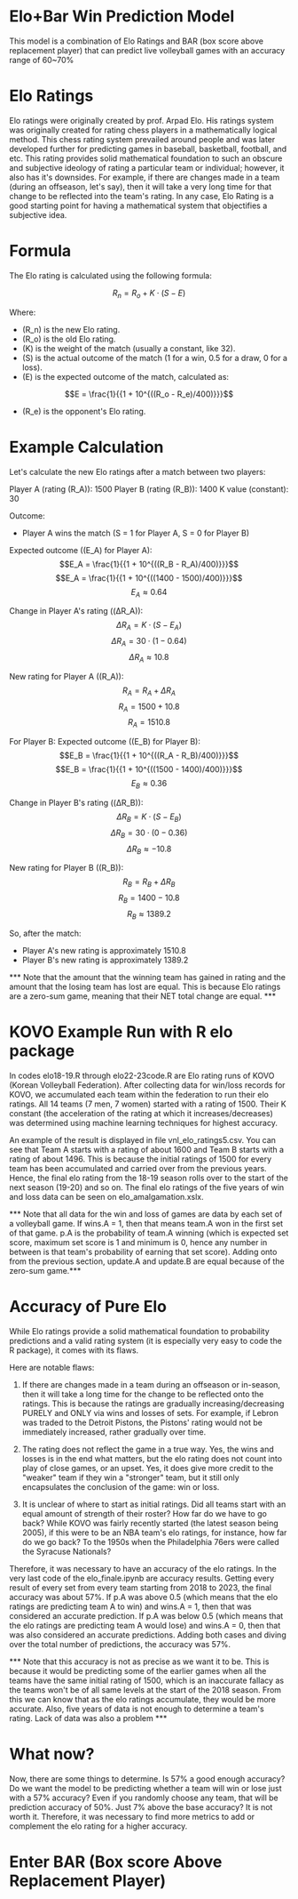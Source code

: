 # Elo+Bar Win Prediction Model
This model is a combination of Elo Ratings and BAR (box score above replacement player) that can predict live volleyball games with an accuracy range of 60~70%

# Elo Ratings
Elo ratings were originally created by prof. Arpad Elo. His ratings system was originally created for rating chess players in a mathematically logical method. This chess rating system prevailed around people and was later developed further for predicting games in baseball, basketball, football, and etc. This rating provides solid mathematical foundation to such an obscure and subjective ideology of rating a particular team or individual; however, it also has it's downsides. For example, if there are changes made in a team (during an offseason, let's say), then it will take a very long time for that change to be reflected into the team's rating. In any case, Elo Rating is a good starting point for having a mathematical system that objectifies a subjective idea. 

# Formula
The Elo rating is calculated using the following formula:

$$R_n = R_o + K \cdot (S - E)$$

Where:
- \(R_n\) is the new Elo rating.
- \(R_o\) is the old Elo rating.
- \(K\) is the weight of the match (usually a constant, like 32).
- \(S\) is the actual outcome of the match (1 for a win, 0.5 for a draw, 0 for a loss).
- \(E\) is the expected outcome of the match, calculated as:

$$E = \frac{1}{{1 + 10^{((R_o - R_e)/400)}}}$$

- \(R_e\) is the opponent's Elo rating.

# Example Calculation
Let's calculate the new Elo ratings after a match between two players:

Player A (rating \(R_A\)): 1500
Player B (rating \(R_B\)): 1400
K value (constant): 30

Outcome:
- Player A wins the match (S = 1 for Player A, S = 0 for Player B)

Expected outcome (\(E_A\) for Player A):
$$E_A = \frac{1}{{1 + 10^{((R_B - R_A)/400)}}}$$
$$E_A = \frac{1}{{1 + 10^{((1400 - 1500)/400)}}}$$
$$E_A ≈ 0.64$$

Change in Player A's rating (\(ΔR_A\)):
$$ΔR_A = K \cdot (S - E_A)$$
$$ΔR_A = 30 \cdot (1 - 0.64)$$
$$ΔR_A ≈ 10.8$$

New rating for Player A (\(R_A\)):
$$R_A = R_A + ΔR_A$$
$$R_A = 1500 + 10.8$$
$$R_A = 1510.8$$

For Player B:
Expected outcome (\(E_B\) for Player B):
$$E_B = \frac{1}{{1 + 10^{((R_A - R_B)/400)}}}$$
$$E_B = \frac{1}{{1 + 10^{((1500 - 1400)/400)}}}$$
$$E_B ≈ 0.36$$

Change in Player B's rating (\(ΔR_B\)):
$$ΔR_B = K \cdot (S - E_B)$$
$$ΔR_B = 30 \cdot (0 - 0.36)$$
$$ΔR_B ≈ -10.8$$

New rating for Player B (\(R_B\)):
$$R_B = R_B + ΔR_B$$
$$R_B = 1400 - 10.8$$
$$R_B ≈ 1389.2$$

So, after the match:
- Player A's new rating is approximately 1510.8
- Player B's new rating is approximately 1389.2

*** Note that the amount that the winning team has gained in rating and the amount that the losing team has lost are equal. This is because Elo ratings are a zero-sum game, meaning that their NET total change are equal. ***

# KOVO Example Run with R elo package
In codes elo18-19.R through elo22-23code.R are Elo rating runs of KOVO (Korean Volleyball Federation). 
After collecting data for win/loss records for KOVO, we accumulated each team within the federation to run their elo ratings. All 14 teams (7 men, 7 women) started with a rating of 1500. Their K constant (the acceleration of the rating at which it increases/decreases) was determined using machine learning techniques for highest accuracy. 

An example of the result is displayed in file vnl_elo_ratings5.csv. You can see that Team A starts with a rating of about 1600 and Team B starts with a rating of about 1496. This is because the initial ratings of 1500 for every team has been accumulated and carried over from the previous years. Hence, the final elo rating from the 18-19 season rolls over to the start of the next season (19-20) and so on. The final elo ratings of the five years of win and loss data can be seen on elo_amalgamation.xslx. 

*** Note that all data for the win and loss of games are data by each set of a volleyball game. If wins.A = 1, then that means team.A won in the first set of that game. p.A is the probability of team.A winning (which is expected set score, maximum set score is 1 and minimum is 0, hence any number in between is that team's probability of earning that set score). Adding onto from the previous section, update.A and update.B are equal because of the zero-sum game.***

# Accuracy of Pure Elo
While Elo ratings provide a solid mathematical foundation to probability predictions and a valid rating system (it is especially very easy to code the R package), it comes with its flaws.

Here are notable flaws:

1. If there are changes made in a team during an offseason or in-season, then it will take a long time for the change to be reflected onto the ratings. This is because the ratings are gradually increasing/decreasing PURELY and ONLY via wins and losses of sets. For example, if Lebron was traded to the Detroit Pistons, the Pistons' rating would not be immediately increased, rather gradually over time.

2. The rating does not reflect the game in a true way. Yes, the wins and losses is in the end what matters, but the elo rating does not count into play of close games, or an upset. Yes, it does give more credit to the "weaker" team if they win a "stronger" team, but it still only encapsulates the conclusion of the game: win or loss. 

3. It is unclear of where to start as initial ratings. Did all teams start with an equal amount of strength of their roster? How far do we have to go back? While KOVO was fairly recently started (the latest season being 2005), if this were to be an NBA team's elo ratings, for instance, how far do we go back? To the 1950s when the Philadelphia 76ers were called the Syracuse Nationals?

Therefore, it was necessary to have an accuracy of the elo ratings. In the very last code of the elo_finale.ipynb are accuracy results. Getting every result of every set from every team starting from 2018 to 2023, the final accuracy was about 57%. If p.A was above 0.5 (which means that the elo ratings are predicting team A to win) and wins.A = 1, then that was considered an accurate prediction. If p.A was below 0.5 (which means that the elo ratings are predicting team A would lose) and wins.A = 0, then that was also considered an accurate predictions. Adding both cases and diving over the total number of predictions, the accuracy was 57%.

*** Note that this accuracy is not as precise as we want it to be. This is because it would be predicting some of the earlier games when all the teams have the same initial rating of 1500, which is an inaccurate fallacy as the teams won't be of all same levels at the start of the 2018 season. From this we can know that as the elo ratings accumulate, they would be more accurate. Also, five years of data is not enough to determine a team's rating. Lack of data was also a problem ***

# What now? 
Now, there are some things to determine. Is 57% a good enough accuracy? Do we want the model to be predicting whether a team will win or lose just with a 57% accuracy? Even if you randomly choose any team, that will be prediction accuracy of 50%. Just 7% above the base accuracy? It is not worth it. Therefore, it was necessary to find more metrics to add or complement the elo rating for a higher accuracy. 

# Enter BAR (Box score Above Replacement Player) 

















